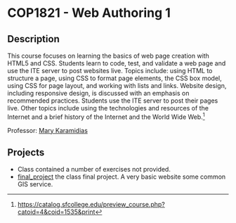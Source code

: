 # COP1821 - Web Authoring 1

## Description
This course focuses on learning the basics of web page creation with HTML5 and CSS.
Students learn to code, test, and validate a web page and use the ITE server to post
websites live. Topics include: using HTML to structure a page, using CSS to format page elements,
the CSS box model, using CSS for page layout, and working with lists and links. Website design, including responsive design, is discussed with an emphasis on recommended practices. Students use the ITE server to post their pages live. Other topics include using the technologies and resources
of the Internet and a brief history of the Internet and the World Wide Web.[^1]

Professor: [Mary Karamidias](https://www.sfcollege.edu/ite/contact/index) 

## Projects
- Class contained a number of exercises not provided.
- [final_project](./final_project/) the class final project. A very basic website some common GIS service.

[^1]:https://catalog.sfcollege.edu/preview_course.php?catoid=4&coid=1535&print
